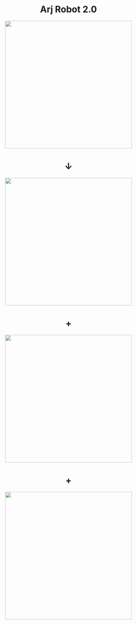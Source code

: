 <div align="center">
    <h1>Arj Robot 2.0</h1>
  <img src="https://i.ibb.co/jTYBKsH/Whats-App-Image-2020-04-05-at-22-removebg-preview.png" width="400px">
        <h1>↓</h1>
</div>
<div align="center">
  <img src="https://res.cloudinary.com/adonisjs/image/upload/q_100/v1558612869/adonis-readme_zscycu.jpg" width="400px">
</div>
<div align="center">
    <h1> + </h1>
</div>
<div align="center">
  <img src="https://firebase.google.com/images/brand-guidelines/logo-standard.png" width="400px">
</div>
<div align="center">
    <h1> + </h1>
</div>
<div align="center">
  <img src="https://farm2.staticflickr.com/1490/26011469645_1f7b59145d_b.jpg" width="400px">
</div>

